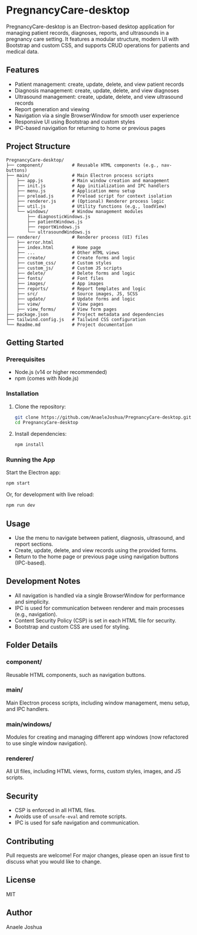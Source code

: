 # PregnancyCare-desktop

PregnancyCare-desktop is an Electron-based desktop application for managing patient records, diagnoses, reports, and ultrasounds in a pregnancy care setting. It features a modular structure, modern UI with Bootstrap and custom CSS, and supports CRUD operations for patients and medical data.

## Features
- Patient management: create, update, delete, and view patient records
- Diagnosis management: create, update, delete, and view diagnoses
- Ultrasound management: create, update, delete, and view ultrasound records
- Report generation and viewing
- Navigation via a single BrowserWindow for smooth user experience
- Responsive UI using Bootstrap and custom styles
- IPC-based navigation for returning to home or previous pages

## Project Structure

```
PregnancyCare-desktop/
├── component/           # Reusable HTML components (e.g., nav-buttons)
├── main/                # Main Electron process scripts
│   ├── app.js           # Main window creation and management
│   ├── init.js          # App initialization and IPC handlers
│   ├── menu.js          # Application menu setup
│   ├── preload.js       # Preload script for context isolation
│   ├── renderer.js      # (Optional) Renderer process logic
│   ├── util.js          # Utility functions (e.g., loadView)
│   └── windows/         # Window management modules
│       ├── diagnosticWindows.js
│       ├── patientWindows.js
│       ├── reportWindows.js
│       └── ultrasoundWindows.js
├── renderer/            # Renderer process (UI) files
│   ├── error.html
│   ├── index.html       # Home page
│   ├── ...              # Other HTML views
│   ├── create/          # Create forms and logic
│   ├── custom_css/      # Custom styles
│   ├── custom_js/       # Custom JS scripts
│   ├── delete/          # Delete forms and logic
│   ├── fonts/           # Font files
│   ├── images/          # App images
│   ├── reports/         # Report templates and logic
│   ├── src/             # Source images, JS, SCSS
│   ├── update/          # Update forms and logic
│   ├── view/            # View pages
│   ├── view_forms/      # View form pages
├── package.json         # Project metadata and dependencies
├── tailwind.config.js   # Tailwind CSS configuration
└── Readme.md            # Project documentation
```

## Getting Started

### Prerequisites
- Node.js (v14 or higher recommended)
- npm (comes with Node.js)

### Installation
1. Clone the repository:
   ```sh
   git clone https://github.com/AnaeleJoshua/PregnancyCare-desktop.git
   cd PregnancyCare-desktop
   ```
2. Install dependencies:
   ```sh
   npm install
   ```

### Running the App
Start the Electron app:
```sh
npm start
```
Or, for development with live reload:
```sh
npm run dev
```

## Usage
- Use the menu to navigate between patient, diagnosis, ultrasound, and report sections.
- Create, update, delete, and view records using the provided forms.
- Return to the home page or previous page using navigation buttons (IPC-based).

## Development Notes
- All navigation is handled via a single BrowserWindow for performance and simplicity.
- IPC is used for communication between renderer and main processes (e.g., navigation).
- Content Security Policy (CSP) is set in each HTML file for security.
- Bootstrap and custom CSS are used for styling.

## Folder Details
### component/
Reusable HTML components, such as navigation buttons.

### main/
Main Electron process scripts, including window management, menu setup, and IPC handlers.

### main/windows/
Modules for creating and managing different app windows (now refactored to use single window navigation).

### renderer/
All UI files, including HTML views, forms, custom styles, images, and JS scripts.

## Security
- CSP is enforced in all HTML files.
- Avoids use of `unsafe-eval` and remote scripts.
- IPC is used for safe navigation and communication.

## Contributing
Pull requests are welcome! For major changes, please open an issue first to discuss what you would like to change.

## License
MIT

## Author
Anaele Joshua
